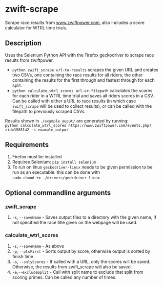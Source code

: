 # zwift-scrape
Scrape race results from www.zwiftpower.com, also includes a score calculator for WTRL time trials.

## Description

Uses the Selenium Python API with the Firefox geckodriver to scrape race results from zwiftpower. 
* `python zwift_scrape url-to-results` scrapes the given URL and creates two CSVs, one containing the race results for all riders, the other containing the results for the first through and fastest through for each split. 
* `python calculate_wtrl_scores url-or-filepath` calculates the scores for each rider in a WTRL time trial and saves all riders scores in a CSV. Can be called with either a URL to race results (in which case `zwift_scrape` will be used to collect results), or can be called with the filepath to previously scraped CSVs.

Results shown in `./example_ouput/` are generated by running:  
 `python calculate_wtrl_scores https://www.zwiftpower.com/events.php?zid=1588142 -s example_output`

## Requirements
1. Firefox must be installed
2. Requires Selenium: `pip install selenium`
3. To run on linux `geckodriver-linux` needs to be given permission to be run as an executable: this can be done with  
`sudo chmod +x ./drivers/geckdriver-linux`

## Optional commandline arguments
### zwift_scrape
1. `-s`, `--saveName` - Saves output files to a directory with the given name, if not specified the race title given on the webpage will be used.

### calculate_wtrl_scores
1. `-s`, `--saveName` - As above
2. `-p`, `--ptsFirst` - Sorts output by score, otherwise output is sorted by finish time.
3. `-o`, `--onlyScores` - If called with a URL, only the scores will be saved. Otherwise, the results from zwift_scrape will also be saved.
4. `-e`,`--excludeSplit` - Call with split name to exclude that split from scoring primes. Can be called any number of times.
